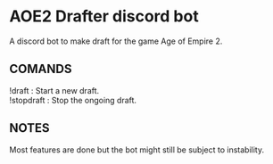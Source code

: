 # AOE2 Drafter discord bot

A discord bot to make draft for the game Age of Empire 2.

## COMANDS

!draft : Start a new draft.  
!stopdraft : Stop the ongoing draft.  


## NOTES

Most features are done but the bot might still be subject to instability.